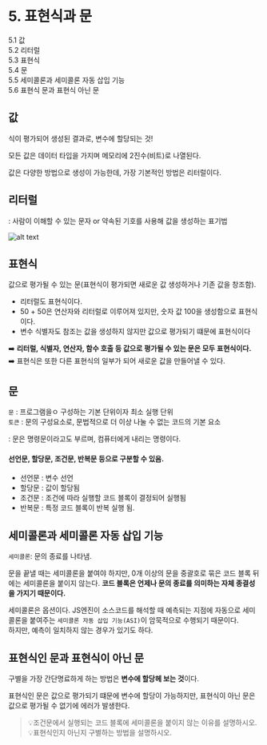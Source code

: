 # 5. 표현식과 문
5.1 값<br>
5.2 리터럴 <br>
5.3 표현식 <br>
5.4 문 <br>
5.5 세미콜론과 세미콜론 자동 삽입 기능 <br>
5.6 표현식 문과 표현식 아닌 문

## 값
식이 평가되어 생성된 결과로, 변수에 할당되는 것!

모든 값은 데이터 타입을 가지며 메모리에 2진수(비트)로 나열된다.

값은 다양한 방법으로 생성이 가능한데, 가장 기본적인 방법은 리터럴이다.

## 리터럴
: 사람이 이해할 수 있는 문자 or 약속된 기호를 사용해 값을 생성하는 표기법

![alt text](image.png)

## 표현식
 값으로 평가될 수 있는 문(표현식이 평가되면 새로운 값 생성하거나 기존 값을 창조함).

 - 리터럴도 표현식이다.
 - 50 + 50은 연산자와 리터럴로 이루어져 있지만, 숫자 값 100을 생성함으로 표현식이다.
 - 변수 식별자도 참조는 값을 생성하지 않지만 값으로 평가되기 떄문에  표현식이다

 ➡️ **리터럴, 식별자, 연산자, 함수 호출 등 값으로 평가될 수 있는 문은 모두 표현식이다.**<br>
 ➡️ 표현식은 또한 다른 표현식의 일부가 되어 새로운 값을 만들어낼 수 있다.

 ## 문
 `문` : 프로그램을ㅇ 구성하는 기본 단위이자 최소 실행 단위<br>
 `토큰` : 문의 구성요소로, 문법적으로 더 이상 나눌 수 없는 코드의 기본 요소

: 문은 명령문이라고도 부르며, 컴퓨터에게 내리는 명령이다. 

#### 선언문, 할당문, 조건문, 반복문 등으로 구분할 수 있음.
- 선언문 : 변수 선언
- 할당문 : 값이 할당됨
- 조건문 : 조건에 따라 실행할 코드 블록이 결정되어 실행됨
- 반복문 : 특정 코드 블록이 반복 실행 됨.

## 세미콜론과 세미콜론 자동 삽입 기능
`세미콜론`: 문의 종료를 나타냄.

문을 끝낼 때는 세미콜론을 붙여야 하지만, 0개 이상의 문을 중괄호로 묶은 코드 블록 뒤에는 세미콜론을 붙이지 않는다. **코드 블록은 언제나 문의 종료를 의미하는 자체 종결성을 가지기 때문이다.**

세미콜론은 옵션이다. JS엔진이 소스코드를 해석할 때 예측되는 지점에 자동으로 세미콜론을 붙여주는 `세미콜론 자동 삽입 기능(ASI)`이 암묵적으로 수행되기 때문이다.<br>
하지만, 예측이 일치하지 않는 경우가 있기도 하다. 

## 표현식인 문과 표현식이 아닌 문
구별을 가장 간단명료하게 하는 방법은 **변수에 할당헤 보는 것**이다.

표현식인 문은 값으로 평가되기 떄문에 변수에 할당이 가능하지만, 표현식이 아닌 문은 값으로 평가될 수 없기에 에러가 발생한다. 



>💡조건문에서 실행되는 코드 블록에 세미콜론을 붙이지 않는 이유를 설명하시오.
> 💡표현식인지 아닌지 구별하는 방법을 설명하시오.
